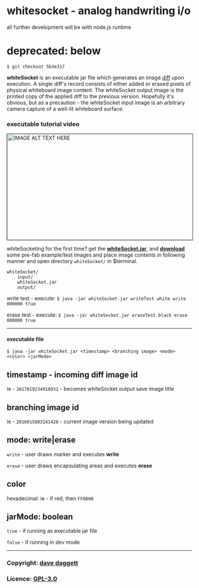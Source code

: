 # whitesocket - analog handwriting i/o

all further development will be with node.js runtime

# deprecated: below

`$ git checkout 5b3e317`

**whiteSocket** is an executable jar file which generates an image [diff](https://en.wikipedia.org/wiki/Diff_utility) upon execution. A single diff's record consists of either added or erased pixels of physical whiteboard image content. The whiteSocket output image is the printed copy of the applied diff to the previous version. Hopefully it's obvious, but as a precaution - the whiteSocket input image is an arbitrary camera capture of a well-lit whiteboard surface.

### executable tutorial video

<a href="https://www.youtube.com/watch?v=lcRxnL7shbY
" target="_blank"><img src="http://img.youtube.com/vi/lcRxnL7shbY/0.jpg"
alt="IMAGE ALT TEXT HERE" width="512" height="288" border="1" /></a>

whiteSocketing for the first time? get the **[whiteSocket.jar](https://github.com/ddaaggeett/whiteSocket/releases)**, and **[download](https://www.dropbox.com/sh/372p9m1oxi8sxvd/AAD1lzsmTGpnBXTevenzgjrna?dl=0)** some pre-fab example/test images and place image contents in following manner and open directory `whiteSocket/` in $terminal.

	whiteSocket/
		input/
		whiteSocket.jar
		output/

write test - execute: `$ java -jar whiteSocket.jar writeTest white write 000000 true`

erase test - execute: `$ java -jar whiteSocket.jar eraseTest black erase 000000 true`
______________________________________________________________________

#### executable file

    $ java -jar whiteSocket.jar <timestamp> <branching image> <mode> <color> <jarMode>

## timestamp - incoming diff image id

ie - `2017019234910931` - becomes whiteSocket output save image title

## branching image id

ie - `2016015803141428` - current image version being updated

## mode: write|erase

`write` - user draws marker and executes **write**

`erase` - user draws encapsulating areas and executes **erase**

## color

hexadecimal: ie - if red, then `FF0000`

## jarMode: boolean

`true` - if running as executable jar file

`false` - if running in dev mode
______________________________________________________________________

### Copyright: [dave daggett](https://ddaaggeett.com)

### Licence:	**[GPL-3.0](https://github.com/ddaaggeett/whiteSocket/blob/master/LICENSE)**
